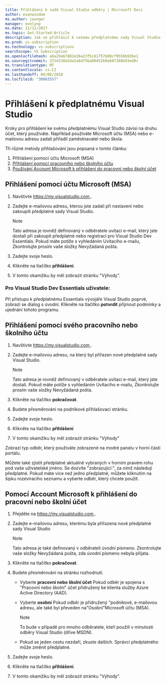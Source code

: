 ```yaml
---
title: Přihlášení k sadě Visual Studio odběry | Microsoft Docs
author: evanwindom
ms.author: jaunger
manager: evelynp
ms.date: 12/11/2017
ms.topic: Get-Started-Article
description: Jak se přihlásit k vašemu předplatnému sady Visual Studio
ms.prod: vs-subscription
ms.technology: vs-subscriptions
searchscope: VS Subscription
ms.openlocfilehash: a6a29a67882e36a23f5c61757b80cf9558b93be1
ms.sourcegitcommit: 3724338a5da5a6d75ba00452b0a607388b93ed0c
ms.translationtype: MT
ms.contentlocale: cs-CZ
ms.lasthandoff: 04/06/2018
ms.locfileid: "30863557"
---
```

# <a name="signing-in-to-your-visual-studio-subscription"></a>Přihlášení k předplatnému Visual Studio

Kroky pro přihlášení ke svému předplatnému Visual Studio závisí na druhu účet, který používáte.  Například používáte Microsoft účtu (MSA) nebo e-mailovou adresu zadali přiřadil zaměstnavatel nebo škola.  

Tři různé metody přihlašování jsou popsaná v tomto článku:
1. Přihlášení pomocí účtu Microsoft (MSA)
2. [Přihlášení pomocí pracovního nebo školního účtu](#signing-in-with-your-work-or-school-account)
3. [Používání Account Microsoft k přihlášení do pracovní nebo školní účet](#using-your-microsoft-account-to-sign-in-to-a-work-or-school-account)

## <a name="signing-in-with-your-microsoft-account-msa"></a>Přihlášení pomocí účtu Microsoft (MSA)
1. Navštivte [ https://my.visualstudio.com ](https://my.visualstudio.com?wt.mc_id=o~msft~docs).
2. Zadejte e-mailovou adresu, kterou jste zadali při nastavení nebo zakoupili předplatné sady Visual Studio.
    
   > [!NOTE] 
   > Tato adresa je rovněž definovaný v odběratele uvítací e-mail, který jste dostali při zakoupit předplatné nebo registraci pro Visual Studio Dev Essentials. Pokud máte potíže s vyhledáním Uvítacího e-mailu, Zkontrolujte prosím vaše složky Nevyžádaná pošta. 

3. Zadejte svoje heslo.
4. Klikněte na tlačítko **přihlášení**. 
5. V tomto okamžiku by měl zobrazit stránku "Výhody".

### <a name="for-visual-studio-dev-essentials-users"></a>Pro Visual Studio Dev Essentials uživatele:
Při přístupu k předplatnému Essentials vývojáře Visual Studio poprvé, zobrazí se dialog s úvodní.  Klikněte na tlačítko **potvrdit** přijmout podmínky a ujednání tohoto programu.

## <a name="signing-in-with-your-work-or-school-account"></a>Přihlášení pomocí svého pracovního nebo školního účtu 
1. Navštivte [ https://my.visualstudio.com ](https://my.visualstudio.com?wt.mc_id=o~msft~docs).
2. Zadejte e-mailovou adresu, na který byl přiřazen nové předplatné sady Visual Studio.
    
   > [!NOTE]
   > Tato adresa je rovněž definovaný v odběratele uvítací e-mail, který jste dostali. Pokud máte potíže s vyhledáním Uvítacího e-mailu, Zkontrolujte prosím vaše složky Nevyžádaná pošta. 

3. Klikněte na tlačítko **pokračovat**.
4. Budete přesměrováni na podnikové přihlašovací stránku.
5. Zadejte svoje heslo.
6. Klikněte na tlačítko **přihlášení** 
7. V tomto okamžiku by měl zobrazit stránku "Výhody" 

Zobrazí typ odběr, který používáte zobrazené na modré panelu v horní části portálu.  

Můžete také zjistit předplatné aktuálně vybraných v horním pravém rohu pod vaše uživatelské jméno.  Se dozvíte "zobrazující:", za nímž následují předplatné.  Pokud máte více než jedno předplatné, můžete kliknutím na šipku rozevíracího seznamu a vyberte odběr, který chcete použít.  

## <a name="using-your-microsoft-account-to-sign-in-to-a-work-or-school-account"></a>Pomocí Account Microsoft k přihlášení do pracovní nebo školní účet

1. Přejděte na [ https://my.visualstudio.com ](https://my.visualstudio.com?wt.mc_id=o~msft~docs).
2. Zadejte e-mailovou adresu, kterému byla přiřazena nové předplatné sady Visual Studio 

   > [!NOTE]
   > Tato adresa je také definovaný v odběrateli úvodní písmeno. Zkontrolujte vaše složky Nevyžádaná pošta, zda úvodní písmeno nebyla přijata.

3. Klikněte na tlačítko **pokračovat**.
4. Budete přesměrováni na stránku rozhodnutí.
    - Vyberte **pracovní nebo školní účet** Pokud odběr je spojena s "Pracovní nebo školní" účet přidružený ke klienta služby Azure Active Directory (AAD).
    - Vyberte **osobní** Pokud odběr je přidružený "podnikové, e-mailovou adresu, ale také byl převeden na"Osobní"Microsoft účtu (MSA).

        > [!NOTE]
        > To bude v případě pro mnoho odběratele, kteří použili v minulosti odběry Visual Studio (dříve MSDN).

    - Pokud se jeden cestu nezdaří, zkuste dalších.  Správci předplatného může změnit předplatné.

5. Zadejte svoje heslo.
6. Klikněte na tlačítko **přihlášení**.
7. V tomto okamžiku by měl zobrazit stránku "Výhody".
